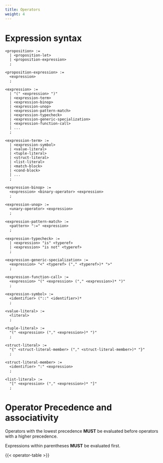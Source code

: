 ```yaml
---
title: Operators
weight: 4
---
```


# Expression syntax

```bnf
<proposition> :=
  | <proposition-let>
  | <proposition-expression>
  ;

<proposition-expression> :=
  <expression>
  ;

<expression> :=
  | "(" <expression> ")"
  | <expression-term>
  | <expression-binop>
  | <expression-unop>
  | <expression-pattern-match>
  | <expression-typecheck>
  | <expression-generic-specialization>
  | <expression-function-call>
  | ...
  ;

<expression-term> :=
  | <expression-symbol>
  | <value-literal>
  | <tuple-literal>
  | <struct-literal>
  | <list-literal>
  | <match-block>
  | <cond-block>
  | ...
  ;

<expression-binop> :=
  <expression> <binary-operator> <expression>
  ;

<expression-unop> :=
  <unary-operator> <expression>
  ;

<expression-pattern-match> :=
  <pattern> ":=" <expression>
  ;

<expression-typecheck> :=
  | <expression> "is" <typeref>
  | <expression> "is not" <typeref>
  ;

<expression-generic-specialization> :=
  <expression> "<" <typeref> ("," <typeref>)* ">"
  ;

<expression-function-call> :=
  <expression> "(" <expression> ("," <expression>)* ")"
  ;

<expression-symbol> :=
  <identifier> ("::" <identifier>)*
  ;

<value-literal> :=
  <literal>
  ;

<tuple-literal> :=
  "(" <expression> ("," <expression>)* ")"
  ;

<struct-literal> :=
  "{" <struct-literal-member> ("," <struct-literal-member>)* "}"
  ;

<struct-literal-member> :=
  <identifier> ":" <expression>
  ;

<list-literal> :=
  "[" <expression> ("," <expression>)* "]"
  ;
```

# Operator Precedence and associativity

Operators with the lowest precedence **MUST** be evaluated before operators with
a higher precedence.

Expressions within parentheses **MUST** be evaluated first.

{{< operator-table >}}
